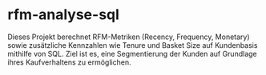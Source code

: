 # rfm-analyse-sql
Dieses Projekt berechnet RFM-Metriken (Recency, Frequency, Monetary) sowie zusätzliche Kennzahlen wie Tenure und Basket Size auf Kundenbasis mithilfe von SQL. Ziel ist es, eine Segmentierung der Kunden auf Grundlage ihres Kaufverhaltens zu ermöglichen.
